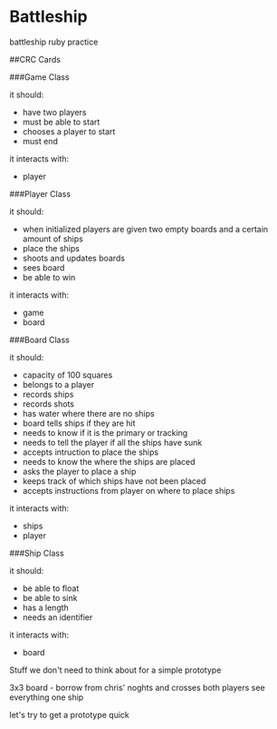Battleship
==============
battleship ruby practice

##CRC Cards

###Game Class

it should:
- have two players
- must be able to start
- chooses a player to start
- must end

it interacts with:
- player

###Player Class

it should:
- when initialized players are given two empty boards and a certain amount of ships
- place the ships
- shoots and updates boards
- sees board
- be able to win


it interacts with:
- game
- board

###Board Class

it should:
- capacity of 100 squares
- belongs to a player
- records ships
- records shots
- has water where there are no ships
- board tells ships if they are hit
- needs to know if it is the primary or tracking
- needs to tell the player if all the ships have sunk
- accepts intruction to place the ships
- needs to know the where the ships are placed
- asks the player to place a ship
- keeps track of which ships have not been placed
- accepts instructions from player on where to place ships

it interacts with:
- ships
- player

###Ship Class

it should:
- be able to float
- be able to sink
- has a length
- needs an identifier 

it interacts with:
- board

Stuff we don't need to think about for a simple prototype

3x3 board - borrow from chris' noghts and crosses
both players see everything
one ship      

let's try to get a prototype quick
